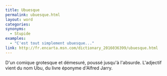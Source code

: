 ```yaml
---
title: Ubuesque
permalink: ubuesque.html
layout: word
categories:
synonyms:
  - Stupide
examples:
  - "C'est tout simplement ubuesque..."
link: http://fr.encarta.msn.com/dictionary_2016036399/ubuesque.html
---
```


D'un comique grotesque et démesuré, poussé jusqu'à l'absurde. L'adjectif vient du nom Ubu, du livre éponyme d'Alfred Jarry.

